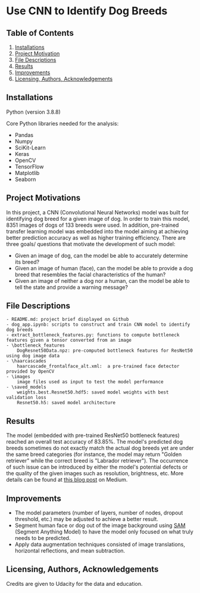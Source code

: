 # Use CNN to Identify Dog Breeds


## Table of Contents

1. [Installations](#installation)
2. [Project Motivation](#motivation)
3. [File Descriptions](#description)
4. [Results](#result)
5. [Improvements](#improvement)
6. [Licensing, Authors, Acknowledgements](#licensingetc)


## Installations <a name="installation"></a>
Python (version 3.8.8)

Core Python libraries needed for the analysis:

- Pandas
- Numpy
- SciKit-Learn
- Keras
- OpenCV
- TensorFlow
- Matplotlib
- Seaborn


## Project Motivations <a name="motivation"></a>
In this project, a CNN (Convolutional Neural Networks) model was built for identifying dog breed for a given image of dog.
In order to train this model, 8351 images of dogs of 133 breeds were used. In addition, pre-trained transfer learning model was embedded into the model aiming at achieving better prediction accuracy as well as higher training efficiency. 
There are three goals/ questions that motivate the development of such model:
- Given an image of dog, can the model be able to accurately determine its breed?
- Given an image of human (face), can the model be able to provide a dog breed that resembles the facial characteristics of the human?
- Given an image of neither a dog nor a human, can the model be able to tell the state and provide a warning message?


## File Descriptions <a name="description"></a>
	- README.md: project brief displayed on Github
	- dog_app.ipynb: scripts to construct and train CNN model to identify dog breeds
	- extract_bottleneck_features.py: functions to compute bottleneck features given a tensor converted from an image
	- \bottleneck_features
		DogResnet50Data.npz: pre-computed bottleneck features for ResNet50 using dog image data
	- \haarcascades
		haarcascade_frontalface_alt.xml:  a pre-trained face detector provided by OpenCV
	- \images
		image files used as input to test the model performance
	- \saved_models
		weights.best.Resnet50.hdf5: saved model weights with best validation loss
		Resnet50.h5: saved model architecture


## Results <a name="result"></a>
The model (embedded with pre-trained ResNet50 bottleneck features) reached an overall test accuracy of 83.85%.
The model's predicted dog breeds sometimes do not exactly match the actual dog breeds yet are under the same breed categories (for instance, the model may return "Golden retriever" while the correct breed is "Labrador retriever"). The occurrence of such issue can be introduced by either the model's potential defects or the quality of the given images such as resolution, brightness, etc.
More details can be found at [this blog post](https://medium.com/@btiangis91/use-cnn-to-identify-dog-breeds-2ff542e589a4) on Medium.


## Improvements <a name="improvement"></a>
- The model parameters (number of layers, number of nodes, dropout threshold, etc.) may be adjusted to achieve a better result.
- Segment human face or dog out of the image background using [SAM](https://segment-anything.com/) (Segment Anything Model) to have the model only focused on what truly needs to be predicted.
- Apply data augmentation techniques consisted of image translations, horizontal reflections, and mean subtraction.


## Licensing, Authors, Acknowledgements <a name="licensingetc"></a>
Credits are given to Udacity for the data and education.